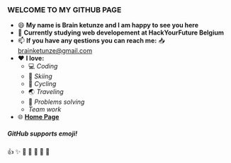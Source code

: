 ### WELCOME TO MY GITHUB PAGE

* 😄 **My name is Brain ketunze and I am happy to see you here** 
* 🔭 **Currently studying web developement at HackYourFuture Belgium** 
* 📫 **If you have any qestions you can reach me:** 📥 brainketunze@gmail.com
* ❤️ **I love:** 
    * 💻 _Coding_
    * 🎿 _Skiing_
    * 🚴 _Cycling_
    * 🌏 _Traveling_ 
    * 🔧 _Problems solving_
    * _Team work_
 * 🌐 **[Home Page]()**

<!--HEAD-->
##### GitHub supports emoji! ######

:+1: :sparkles: :camel: :tada:
:rocket: :metal: :carousel_horse:

